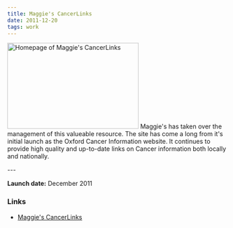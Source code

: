 ```yaml
---
title: Maggie's CancerLinks
date: 2011-12-20
tags: work
---
```

<p><img src="/assets/images/maggies-e1330515893817.png?w=300" alt="Homepage of Maggie's CancerLinks" width="300" height="196" /> Maggie's has taken over the management of this valueable resource. The site has come a long from it's initial launch as the Oxford Cancer Information website. It continues to provide high quality and up-to-date links on Cancer information both locally and nationally.</p>
---

<p><strong>Launch date:</strong> December 2011</p>
<h3>Links</h3>
<ul>
<li><a href="http://cancerlinks.maggiescentres.org/">Maggie's CancerLinks</a></li>
</ul>